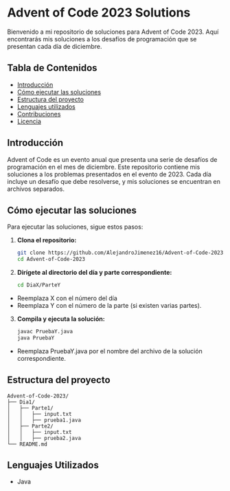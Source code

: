 # Advent of Code 2023 Solutions

Bienvenido a mi repositorio de soluciones para Advent of Code 2023. Aquí encontrarás mis soluciones a los desafíos de programación que se presentan cada día de diciembre.

## Tabla de Contenidos

- [Introducción](#introducción)
- [Cómo ejecutar las soluciones](#cómo-ejecutar-las-soluciones)
- [Estructura del proyecto](#estructura-del-proyecto)
- [Lenguajes utilizados](#lenguajes-utilizados)
- [Contribuciones](#contribuciones)
- [Licencia](#licencia)

## Introducción

Advent of Code es un evento anual que presenta una serie de desafíos de programación en el mes de diciembre. Este repositorio contiene mis soluciones a los problemas presentados en el evento de 2023. Cada día incluye un desafío que debe resolverse, y mis soluciones se encuentran en archivos separados.

## Cómo ejecutar las soluciones

Para ejecutar las soluciones, sigue estos pasos:

1. **Clona el repositorio:**
   ```bash
   git clone https://github.com/AlejandroJimenez16/Advent-of-Code-2023.git
   cd Advent-of-Code-2023

2. **Dirígete al directorio del día y parte correspondiente:**
   ```bash
   cd DiaX/ParteY

  - Reemplaza X con el número del día
  - Reemplaza Y con el número de la parte (si existen varias partes).

3. **Compila y ejecuta la solución:**
   ```bash
   javac PruebaY.java
   java PruebaY

  - Reemplaza PruebaY.java por el nombre del archivo de la solución correspondiente.

## Estructura del proyecto

```
Advent-of-Code-2023/
├── Dia1/
│   ├── Parte1/
│   │   ├── input.txt
│   │   ├── prueba1.java
│   ├── Parte2/
│   │   ├── input.txt
│   │   ├── prueba2.java
└── README.md
```

## Lenguajes Utilizados

- Java





